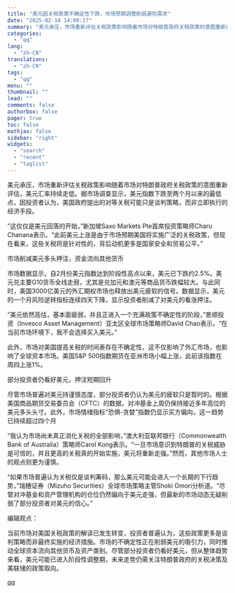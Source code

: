 ```yaml
---
title: "美元因关税政策不确定性下跌，市场预期调整削弱避险需求"
date: "2025-02-14 14:00:17"
summary: "美元承压，市场重新评估关税政策影响随着市场对特朗普政府关税政策的意图重新评估，美元汇率持续走低。据市..."
categories:
  - "qq"
lang:
  - "zh-CN"
translations:
  - "zh-CN"
tags:
  - "qq"
menu: ""
thumbnail: ""
lead: ""
comments: false
authorbox: false
pager: true
toc: false
mathjax: false
sidebar: "right"
widgets:
  - "search"
  - "recent"
  - "taglist"
---
```


美元承压，市场重新评估关税政策影响随着市场对特朗普政府关税政策的意图重新评估，美元汇率持续走低。据市场调查显示，美元指数下跌至两个月以来的最低点，因投资者认为，美国政府提出的对等关税可能只是谈判策略，而非立即执行的经济手段。

“这仅仅是美元回落的开始，”新加坡Saxo Markets Pte首席投资策略师Charu Chanana表示。“此前美元上涨是由于市场预期美国将实施广泛的关税政策，但现在看来，这些关税将是针对性的，背后动机更多是国家安全和贸易公平。”

市场削减美元多头押注，资金流向其他货币

市场数据显示，自2月份美元指数达到阶段性高点以来，美元已下跌约2.5%。美元兑主要G10货币全线走弱，尤其是兑加元和澳元等商品货币跌幅较大。与此同时，美国3000亿美元的外汇期权市场也释放出美元疲软的信号。数据显示，美元的一个月风险逆转指标连续四天下降，显示投资者削减了对美元的看涨押注。

“美元依然高估，基本面疲弱，并且正进入一个充满政策不确定性的阶段，”景顺投资（Invesco Asset Management）亚太区全球市场策略师David Chao表示。“在当前市场环境下，我不会选择买入美元。”

此外，市场对美国提高关税的时间表存在不确定性，这不仅影响了外汇市场，也影响了全球资本市场。美国S&P 500指数期货在亚洲市场小幅上涨，此前该指数在周四上涨1%。

部分投资者仍看好美元，押注短期回升

尽管市场普遍对美元持谨慎态度，部分投资者仍认为美元的疲软只是暂时的。根据美国商品期货交易委员会（CFTC）的数据，对冲基金上周仍保持接近多年高位的美元多头头寸。此外，市场情绪指标“恐惧-贪婪”指数仍显示买方偏向，这一趋势已持续超过四个月

“我认为市场尚未真正消化关税的全部影响，”澳大利亚联邦银行（Commonwealth Bank of Australia）策略师Carol Kong表示。“一旦市场意识到特朗普的关税威胁是可信的，并且更高的关税真的开始实施，美元将重新走强。”然而，其他市场人士的观点则更为谨慎。

“如果市场普遍认为关税仅是谈判筹码，那么美元可能会进入一个长期的下行趋势，”瑞穗证券（Mizuho Securities）全球市场策略主管Shoki Omori分析道。“尽管对冲基金和资产管理机构的仓位仍然偏向于美元走强，但最新的市场动态无疑削弱了部分投资者对美元的信心。”

编辑观点：

当前市场对美国关税政策的解读已发生转变，投资者普遍认为，这些政策更多是谈判策略而非最终实施的经济措施。市场的不确定性正在削弱美元的吸引力，同时推动全球资本流向其他货币及资产类别。尽管部分投资者仍看好美元，但从整体趋势来看，美元可能已进入阶段性调整期，未来走势仍需关注特朗普政府的关税决策及美联储的政策取向。

[qq](https://new.qq.com/rain/a/20250214A04KMU00)
